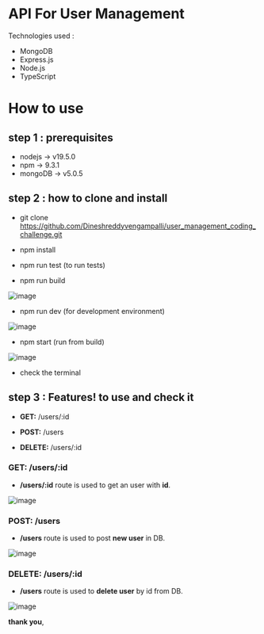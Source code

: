 # API For User Management


Technologies used :  
- MongoDB
- Express.js
- Node.js
- TypeScript



# How to use

## step 1 : prerequisites

- nodejs -> v19.5.0
- npm -> 9.3.1
- mongoDB -> v5.0.5


## step 2 : how to clone and install

- git clone https://github.com/Dineshreddyvengampalli/user_management_coding_challenge.git

- npm install
- npm run test (to run tests)
- npm run build

![image](https://user-images.githubusercontent.com/73506478/218770370-c6d00dcd-b511-460e-ab54-19ed3a103e55.png)

- npm run dev (for development environment)

![image](https://user-images.githubusercontent.com/73506478/218769920-081ae264-f07e-42b4-9f19-168c3792977d.png)

- npm start (run from build)

![image](https://user-images.githubusercontent.com/73506478/218770597-2373cec9-52ce-4aa8-ae5e-71023b5cbe4e.png)

- check the terminal



## step 3 : Features! to use and check it

- **GET:** /users/:id

- **POST:** /users 

- **DELETE:** /users/:id


### **GET:** /users/:id

- **/users/:id** route is used to get an user with **id**.

![image](https://user-images.githubusercontent.com/73506478/218770802-048d1708-b2f1-44fb-a090-9f9f3d56667d.png)

### **POST:** /users

- **/users** route is used to post **new user** in DB.

![image](https://user-images.githubusercontent.com/73506478/218771045-6b36806f-2098-4912-9c5a-cd359d0094cd.png)


### **DELETE:** /users/:id

- **/users** route is used to  **delete user** by id from DB.

![image](https://user-images.githubusercontent.com/73506478/218771221-f30aa520-7852-49a4-8c41-6ca704066c29.png)


**thank you**,
